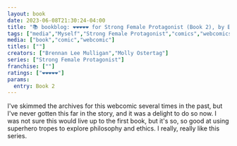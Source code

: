 ```yaml
---
layout: book
date: 2023-06-08T21:30:24-04:00
title: "📚 bookblog: ❤️❤️❤️❤️❤️ for Strong Female Protagonist (Book 2), by Brennan Lee Mulligan and Molly Ostertag"
tags: ["media","Myself","Strong Female Protagonist","comics","webcomics","superheroes","Brennan Lee Mulligan","Molly Ostertag"]
media: ["book","comic","webcomic"]
titles: [""]
creators: ["Brennan Lee Mulligan","Molly Ostertag"]
series: ["Strong Female Protagonist"]
franchise: [""]
ratings: ["❤️❤️❤️❤️❤️"]
params:
  entry: Book 2
---
```

I've skimmed the archives for this webcomic several times in the past, but I've never gotten this far in the story, and it was a delight to do so now. I was not sure this would live up to the first book, but it's so, so good at using superhero tropes to explore philosophy and ethics. I really, really like this series.
